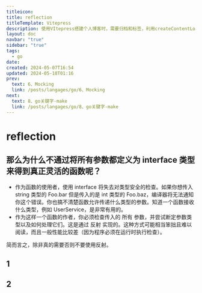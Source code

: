 ```yaml
---
titleicon: 
title: reflection
titleTemplate: Vitepress
description: 使用VItepress搭建个人博客时，需要归档和标签，利用createContentLoader进行生成
layout: doc
navbar: "true"
sidebar: "true"
tags: 
  - go
date: 
created: 2024-05-07T16:54
updated: 2024-05-18T01:16
prev:
  text: 6、Mocking
  link: /posts/langages/go/6、Mocking
next:
  text: 8、go关键字-make
  link: /posts/langages/go/8、go关键字-make
---
```

# reflection

## 那么为什么不通过将所有参数都定义为 interface 类型来得到真正灵活的函数呢？

- 作为函数的使用者，使用 interface 将失去对类型安全的检查。如果你想传入 string 类型的 Foo.bar 但是传入的是 int 类型的 Foo.baz，编译器将无法通知你这个错误。你也搞不清楚函数允许传递什么类型的参数。知道一个函数接收什么类型，例如 UserService，是非常有用的。
- 作为这样一个函数的作者，你必须检查传入的 所有 参数，并尝试断定参数类型以及如何处理它们。这是通过 反射 实现的。这种方式可能相当笨拙且难以阅读，而且一般性能比较差（因为程序必须在运行时执行检查）。

简而言之，除非真的需要否则不要使用反射。
&emsp;&emsp;

## 1

## 2